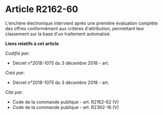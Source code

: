 # Article R2162-60

L'enchère électronique intervient après une première évaluation complète des offres conformément aux critères d'attribution,
permettant leur classement sur la base d'un traitement automatisé.

**Liens relatifs à cet article**

_Codifié par_:

  - Décret n°2018-1075 du 3 décembre 2018 - art.

_Créé par_:

  - Décret n°2018-1075 du 3 décembre 2018 - art.

_Cité par_:

  - Code de la commande publique - art. R2162-62 (V)
  - Code de la commande publique - art. R2362-16 (V)
